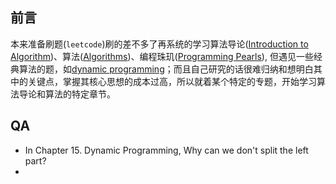 

## 前言
本来准备刷题(`leetcode`)刷的差不多了再系统的学习算法导论([Introduction to Algorithm](https://www.amazon.cn/dp/B00AK7BYJY/ref=sr_1_1?ie=UTF8&qid=1539399548&sr=8-1&keywords=Introduction+to+algorithm))、算法([Algorithms](https://www.amazon.cn/dp/B009OCFQ0O/ref=sr_1_1?ie=UTF8&qid=1539399639&sr=8-1&keywords=algorithms))、编程珠玑([Programming Pearls](https://www.amazon.cn/dp/B00SFZH0DC/ref=sr_1_3?ie=UTF8&qid=1539399663&sr=8-3&keywords=programming+pearls)), 但遇见一些经典算法的题，如[dynamic programming](https://en.wikipedia.org/wiki/Dynamic_programming)；而且自己研究的话很难归纳和想明白其中的关键点，掌握其核心思想的成本过高，所以就着某个特定的专题，开始学习算法导论和算法的特定章节。





## QA

- In Chapter 15. Dynamic Programming,  Why can we don't split the left part?
- 